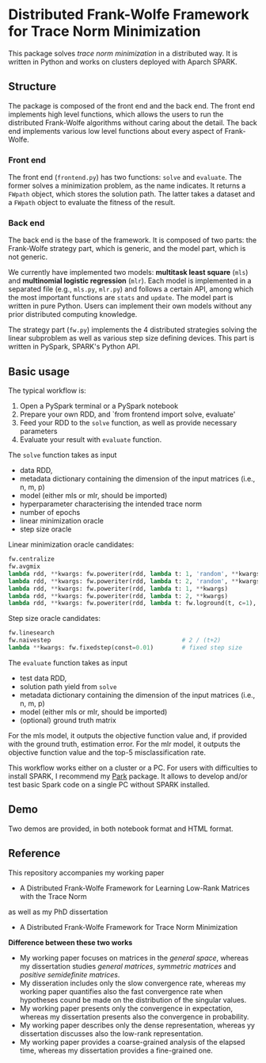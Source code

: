 # Distributed Frank-Wolfe Framework for Trace Norm Minimization

This package solves *trace norm minimization* in a distributed way. It is written in Python and works on clusters deployed with Aparch SPARK.

## Structure
The package is composed of the front end and the back end. The front end implements high level functions, which allows the users to run the distributed Frank-Wolfe algorithms without caring about the detail. The back end implements various low level functions about every aspect of Frank-Wolfe.

### Front end
The front end (`frontend.py`) has two functions: `solve` and `evaluate`. The former solves a minimization problem, as the name indicates. It returns a `FWpath` object, which stores the solution path. The latter takes a dataset and a `FWpath` object to evaluate the fitness of the result.

### Back end
The back end is the base of the framework. It is composed of two parts: the Frank-Wolfe strategy part, which is generic, and the model part, which is not generic.

We currently have implemented two models: **multitask least square** (`mls`) and **multinomial logistic regression** (`mlr`). Each model is implemented in a separated file (e.g., `mls.py`, `mlr.py`) and follows a certain API, among which the most important functions are `stats` and `update`. The model part is written in pure Python. Users can implement their own models without any prior distributed computing knowledge.

The strategy part (`fw.py`) implements the 4 distributed strategies solving the linear subproblem as well as various step size defining devices. This part is written in PySpark, SPARK's Python API.

## Basic usage
The typical workflow is:

1. Open a PySpark terminal or a PySpark notebook
2. Prepare your own RDD, and `from frontend import solve, evaluate'
3. Feed your RDD to the `solve` function, as well as provide necessary parameters
4. Evaluate your result with `evaluate` function.

The `solve` function takes as input 
- data RDD, 
- metadata dictionary containing the dimension of the input matrices (i.e., n, m, p)
- model (either mls or mlr, should be imported)
- hyperparameter characterising the intended trace norm
- number of epochs
- linear minimization oracle
- step size oracle

Linear minimization oracle candidates:
```python
fw.centralize                                                             # centralize
fw.avgmix                                                                 # singular vectors mixture
lambda rdd, **kwargs: fw.poweriter(rdd, lambda t: 1, 'random', **kwargs)  # power1
lambda rdd, **kwargs: fw.poweriter(rdd, lambda t: 2, 'random', **kwargs)  # power2
lambda rdd, **kwargs: fw.poweriter(rdd, lambda t: 1, **kwargs)            # power1 with warm start
lambda rdd, **kwargs: fw.poweriter(rdd, lambda t: 2, **kwargs)            # power2 with warm start
lambda rdd, **kwargs: fw.poweriter(rdd, lambda t: fw.loground(t, c=1), 'random', **kwargs)  # powlog
```

Step size oracle candidates:
```python
fw.linesearch
fw.naivestep                                     # 2 / (t+2)
lambda **kwargs: fw.fixedstep(const=0.01)        # fixed step size
```
The `evaluate` function takes as input
- test data RDD,
- solution path yield from `solve`
- metadata dictionary containing the dimension of the input matrices (i.e., n, m, p)
- model (either mls or mlr, should be imported)
- (optional) ground truth matrix

For the mls model, it outputs the objective function value and, if provided with the ground truth, estimation error. For the mlr model, it outputs the objective function value and the top-5 misclassification rate.

This workflow works either on a cluster or a PC. For users with difficulties to install SPARK, I recommend my [Park](https://github.com/WenjieZ/Park) package. It allows to develop and/or test basic Spark code on a single PC without SPARK installed.

## Demo
Two demos are provided, in both notebook format and HTML format.

## Reference
This repository accompanies my working paper 

- A Distributed Frank-Wolfe Framework for Learning Low-Rank Matrices with the Trace Norm

as well as my PhD dissertation

- A Distributed Frank-Wolfe Framework for Trace Norm Minimization

**Difference between these two works**
- My working paper focuses on matrices in the *general space*, whereas my dissertation studies *general matrices*, *symmetric matrices* and *positive semidefinite matrices*.
- My disseration includes only the slow convergence rate, whereas my working paper quantifies also the fast convergence rate when hypotheses cound be made on the distribution of the singular values.
- My working paper presents only the convergence in expectation, whereas my dissertation presents also the convergence in probability.
- My working paper describes only the dense representation, whereas yy dissertation discusses also the low-rank representation.
- My working paper provides a coarse-grained analysis of the elapsed time, whereas my dissertation provides a fine-grained one.

